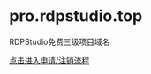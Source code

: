 # pro.rdpstudio.top
RDPStudio免费三级项目域名

<a href="https://github.com/rdp-studio/pro.rdpstudio.top/issues/new/choose">点击进入申请/注销流程</a>
